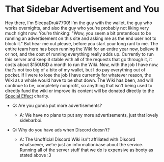<!-- TITLE: Advertisements -->
<!-- SUBTITLE: Why The Unofficial Discord Wiki has an advertisement, and why we'd appreciate you not blocking it: A Blog Post -->

# That Sidebar Advertisement and You

Hey there, I'm SleepaDru#7700! I'm the guy with the wallet, the guy who works overnights, and also the guy who you're probably not liking very much right now. You're thinking: "Wow, you seem a bit pretentious to be running an advertisement on this site and asking me as the end user not to block it." But hear me out please, before you start your long rant to me. The entire team here has been running the Wiki for an entire year now, believe it or not, and the cost of running everything really adds up. Currently to run this server and keep it stable with all of the requests that go through it, it costs about $150USD a month to run the Wiki. Now, with the job I have now, that's not too big of a bite of my wallet, but I do pay everything out of pocket. If I were to lose the job I have currently for whatever reason, the Wiki as a whole would have to be shut down. The Wiki has been, and will continue to be, completely nonprofit, so anything that isn't being used to directly fund the wiki or improve its content will be donated directly to the [Special Effect](https://www.specialeffect.org.uk) charity.


* Q: Are you gonna put more advertisements?
	* A: We have no plans to put any more advertisements, just that lovely sidebarboi.

* Q: Why do you have ads when Discord doesn't?
	* A: The Unofficial Discord Wiki isn't affiliated with Discord whatsoever, we're just an informationbase about the service. Running all of the server stuff that we do is expensive as booty as stated above :3